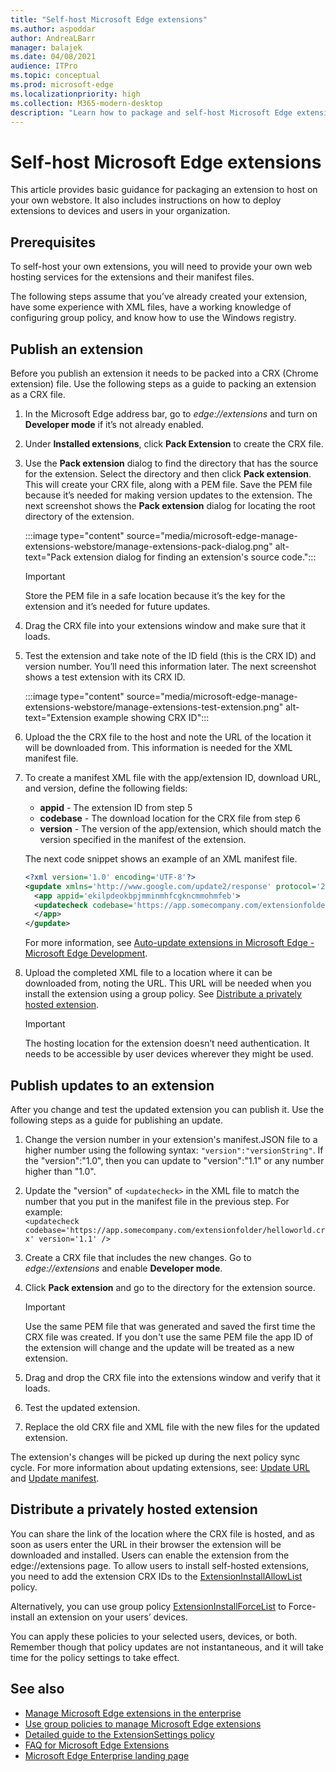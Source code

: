 ```yaml
---
title: "Self-host Microsoft Edge extensions"
ms.author: aspoddar
author: AndreaLBarr
manager: balajek
ms.date: 04/08/2021
audience: ITPro
ms.topic: conceptual
ms.prod: microsoft-edge
ms.localizationpriority: high
ms.collection: M365-modern-desktop
description: "Learn how to package and self-host Microsoft Edge extensions in the enterprise."
---
```


# Self-host Microsoft Edge extensions

This article provides basic guidance for packaging an extension to host on your own webstore. It also includes instructions on how to deploy extensions to devices and users in your organization.

## Prerequisites

To self-host your own extensions, you will need to provide your own web hosting services for the extensions and their manifest files.

 The following steps assume that you’ve already created your extension, have some experience with XML files, have a working knowledge of configuring group policy, and know how to use the Windows registry.

## Publish an extension

Before you publish an extension it needs to be packed into a CRX (Chrome extension) file. Use the following steps as a guide to packing an extension as a CRX file.

1. In the Microsoft Edge address bar, go to *edge://extensions* and turn on **Developer mode** if it’s not already enabled.
2. Under **Installed extensions**, click **Pack Extension** to create the CRX file.
3. Use the **Pack extension** dialog to find the directory that has the source for the extension. Select the directory and then click **Pack extension**.  This will create your CRX file, along with a PEM file. Save the PEM file because it’s needed for making version updates to the extension. The next screenshot shows the **Pack extension** dialog for locating the root directory of the extension.

   :::image type="content" source="media/microsoft-edge-manage-extensions-webstore/manage-extensions-pack-dialog.png" alt-text="Pack extension dialog for finding an extension's source code.":::

   > [!IMPORTANT]
   > Store the PEM file in a safe location because it’s the key for the extension and it’s needed for future updates.

4. Drag the CRX file into your extensions window and make sure that it loads.
5. Test the extension and take note of the ID field (this is the CRX ID) and version number. You’ll need this information later. The next screenshot shows a test extension with its CRX ID.

   :::image type="content" source="media/microsoft-edge-manage-extensions-webstore/manage-extensions-test-extension.png" alt-text="Extension example showing CRX ID":::

6. Upload the the CRX file to the host and note the URL of the location it will be downloaded from. This information is needed for the XML manifest file.
7. To create a manifest XML file with the app/extension ID, download URL, and version, define the following fields:  

   - **appid** - The extension ID from step 5
   - **codebase** - The download location for the CRX file from step 6
   - **version** - The version of the app/extension, which should match the version specified in the manifest of the extension.

   The next code snippet shows an example of an XML manifest file.

   ```xml
   <?xml version='1.0' encoding='UTF-8'?> 
   <gupdate xmlns='http://www.google.com/update2/response' protocol='2.0'> 
     <app appid='ekilpdeokbpjmminmhfcgkncmmohmfeb'> 
     <updatecheck codebase='https://app.somecompany.com/extensionfolder/helloworld.crx' version='1.0' /> 
     </app> 
   </gupdate> 
   ```

   For more information, see [Auto-update extensions in Microsoft Edge - Microsoft Edge Development](./microsoft-edge/extensions-chromium/enterprise/auto-update).

8. Upload the completed XML file to a location where it can be downloaded from, noting the URL. This URL will be needed when you install the extension using a group policy. See [Distribute a privately hosted extension](#distribute-a-privately-hosted-extension).

   > [!IMPORTANT]
   > The hosting location for the extension doesn’t need authentication. It needs to be accessible by user devices wherever they might be used.

## Publish updates to an extension

After you change and test the updated extension you can publish it. Use the following steps as a guide for publishing an update.

1. Change the version number in your extension's manifest.JSON file to a higher number using the following syntax: `"version":"versionString"`. If the "version":"1.0", then you can update to "version":"1.1" or any number higher than "1.0".
2. Update the "version" of `<updatecheck>` in the XML file to match the number that you put in the manifest file in the previous step. For example:<br>`<updatecheck codebase='https://app.somecompany.com/extensionfolder/helloworld.crx' version='1.1' />`
3. Create a CRX file that includes the new changes. Go to *edge://extensions* and enable **Developer mode**.
4. Click **Pack extension** and go to the directory for the extension source.

   > [!IMPORTANT]
   > Use the same PEM file that was generated and saved the first time the CRX file was created. If you don't use the same PEM file the app ID of the extension will change and the update will be treated as a new extension.

5. Drag and drop the CRX file into the extensions window and verify that it loads.
6. Test the updated extension.
7. Replace the old CRX file and XML file with the new files for the updated extension.

The extension's changes will be picked up during the next policy sync cycle. For more information about updating extensions, see: [Update URL](./microsoft-edge/extensions-chromium/enterprise/auto-update#update-url) and [Update manifest](./microsoft-edge/extensions-chromium/enterprise/auto-update#updated-manifest).

## Distribute a privately hosted extension

You can share the link of the location where the CRX file is hosted, and as soon as users enter the URL in their browser the extension will be downloaded and installed. Users can enable the extension from the edge://extensions page. To allow users to install self-hosted extensions, you need to add the extension CRX IDs to the [ExtensionInstallAllowList](./deployedge/microsoft-edge-policies#extensioninstallallowlist) policy.

Alternatively, you can use group policy [ExtensionInstallForceList](./deployedge/microsoft-edge-manage-extensions-policies#force-install-an-extension) to Force-install an extension on your users’ devices.

You can apply these policies to your selected users, devices, or both. Remember though that policy updates are not instantaneous, and it will take time for the policy settings to take effect.

## See also

- [Manage Microsoft Edge extensions in the enterprise](microsoft-edge-manage-extensions.md)
- [Use group policies to manage Microsoft Edge extensions](microsoft-edge-manage-extensions-policies.md)
- [Detailed guide to the ExtensionSettings policy](microsoft-edge-manage-extensions-ref-guide.md)
- [FAQ for Microsoft Edge Extensions](microsoft-edge-manage-extensions-faq.md)
- [Microsoft Edge Enterprise landing page](https://aka.ms/EdgeEnterprise)
